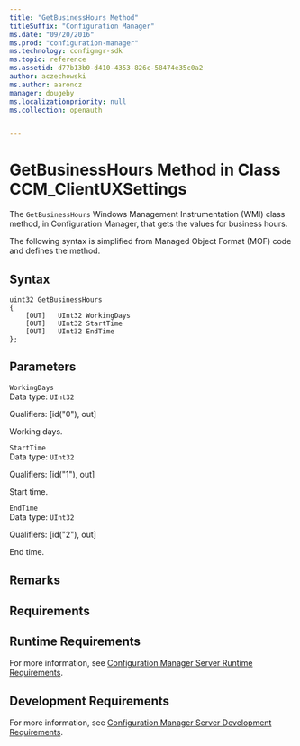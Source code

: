 ```yaml
---
title: "GetBusinessHours Method"
titleSuffix: "Configuration Manager"
ms.date: "09/20/2016"
ms.prod: "configuration-manager"
ms.technology: configmgr-sdk
ms.topic: reference
ms.assetid: d77b13b0-d410-4353-826c-58474e35c0a2
author: aczechowski
ms.author: aaroncz
manager: dougeby
ms.localizationpriority: null
ms.collection: openauth


---
```

# GetBusinessHours Method in Class CCM_ClientUXSettings
The `GetBusinessHours` Windows Management Instrumentation (WMI) class method, in Configuration Manager, that gets the values for business hours.   

 The following syntax is simplified from Managed Object Format (MOF) code and defines the method.  

## Syntax  

```  
uint32 GetBusinessHours   
{  
    [OUT]   UInt32 WorkingDays  
    [OUT]   UInt32 StartTime  
    [OUT]   UInt32 EndTime  
};  
```  

## Parameters  
 `WorkingDays`  
 Data type: `UInt32`  

 Qualifiers: [id("0"), out]  

 Working days.    

 `StartTime`  
 Data type: `UInt32`  

 Qualifiers: [id("1"), out]  

 Start time.    

 `EndTime`  
 Data type: `UInt32`  

 Qualifiers: [id("2"), out]  

 End time.    

## Remarks  

## Requirements  

## Runtime Requirements  
 For more information, see [Configuration Manager Server Runtime Requirements](../../../../../develop/core/reqs/server-runtime-requirements.md).  

## Development Requirements  
 For more information, see [Configuration Manager Server Development Requirements](../../../../../develop/core/reqs/server-development-requirements.md).
